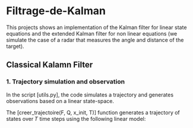 # Filtrage-de-Kalman

This projects shows an implementation of the Kalman filter for linear state equations and the extended Kalman filter for non linear equations (we simulate the case of a radar that measures the angle and distance of the target).   

## Classical Kalamn Filter

### 1. Trajectory simulation and observation 

In the script [utils.py], the code simulates a trajectory and generates observations based on a linear state-space. 

The [creer_trajectoire(F, Q, x_init, T)] function generates a trajectory of states over 𝑇 time steps using the following linear model:
